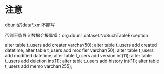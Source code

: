 # 注意 #

dbunit的data*.xml不能写
<?xml version='1.0' encoding='UTF-8'?>
<!DOCTYPE html PUBLIC "-//W3C//DTD XHTML 1.0 Strict//EN" "http://www.w3.org/2002/xmlspec/dtd/2.10/xmlspec.dtd">

否则不能导入数据会报异常：org.dbunit.dataset.NoSuchTableException

alter table t_users add creater varchar(50);
alter table t_users add created datetime;
alter table t_users add modifier varchar(50);
alter table t_users add modified datetime;
alter table t_users add version int(11);
alter table t_users add deletion int(11);
alter table t_users add history int(11);
alter table t_users add memo varchar(255);